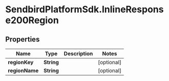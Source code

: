 # SendbirdPlatformSdk.InlineResponse200Region

## Properties

Name | Type | Description | Notes
------------ | ------------- | ------------- | -------------
**regionKey** | **String** |  | [optional] 
**regionName** | **String** |  | [optional] 


